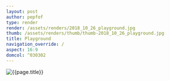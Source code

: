 ```yaml
---
layout: post
author: pepfof
type: render
render: /assets/renders/2018_10_26_playground.jpg
thumb: /assets/renders/thumb/thumb-2018_10_26_playground.jpg
title: Playground
navigation_override: /
aspect: 16:9
domcol: ^030302
---
```


<!--USER BEGIN 1-->

<!--USER END 1-->
<img src = "{{ page.render }}" class="image_main" alt="{{page.title}}">

<!--USER BEGIN 2-->

<!--USER END 2-->

